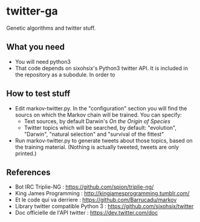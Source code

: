 twitter-ga
==========

Genetic algorithms and twitter stuff.


What you need
-------------
* You will need python3
* That code depends on sixohsix's Python3 twitter API. It is included in the repository as a subodule. In order to 


How to test stuff
-----------------
* Edit markov-twitter.py. In the "configuration" section you will find the sourcs on which the Markov chain will be trained. You can specify:
  * Text sources, by default Darwin's *On the Origin of Species*
  * Twitter topics which will be searched, by default: "evolution", "Darwin", "natural selection" and "survival of the fittest"
* Run markov-twitter.py to generate tweets about those topics, based on the training material. (Nothing is actually tweeted, tweets are only printed.)

References
----------
* Bot IRC Triplie-NG : https://github.com/spion/triplie-ng/
* King James Programming : http://kingjamesprogramming.tumblr.com/
* Et le code qui va derriere : https://github.com/Barrucadu/markov
* Library twitter compatible Python 3 : https://github.com/sixohsix/twitter
* Doc officielle de l'API twitter : https://dev.twitter.com/doc
